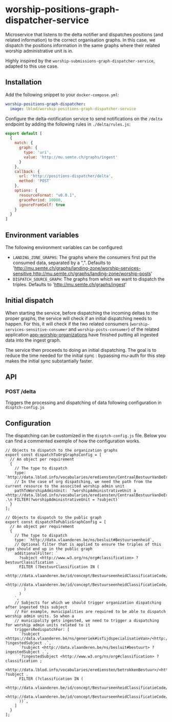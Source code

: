 # worship-positions-graph-dispatcher-service

Microservice that listens to the delta notifier and dispatches positions (and related information) to the correct organisation graphs.
In this case, we dispatch the positions information in the same graphs where their related worship administrative unit is in.

Highly inspired by the `worship-submissions-graph-dispatcher-service`, adapted to this use case.

## Installation
Add the following snippet to your `docker-compose.yml`:

```yml
worship-positions-graph-dispatcher:
  image: lblod/worship-positions-graph-dispatcher-service
```

Configure the delta-notification service to send notifications on the `/delta` endpoint by adding the following rules in `./delta/rules.js`:

```javascript
export default [
  {
    match: {
      graph: {
        type: 'uri',
        value: 'http://mu.semte.ch/graphs/ingest'
      }
    },
    callback: {
      url: 'http://positions-dispatcher/delta',
      method: 'POST'
    },
    options: {
      resourceFormat: "v0.0.1",
      gracePeriod: 10000,
      ignoreFromSelf: true
    }
  }
]
```

## Environment variables

The following environment variables can be configured:

- `LANDING_ZONE_GRAPHS`: The graphs where the consumers first put the consumed data, separated by a ",". Defaults to 'http://mu.semte.ch/graphs/landing-zone/worship-services-sensitive,http://mu.semte.ch/graphs/landing-zone/worship-posts'
- `DISPATCH_SOURCE_GRAPH`: The graphs from which we want to dispatch the triples. Defaults to 'http://mu.semte.ch/graphs/ingest'

## Initial dispatch

When starting the service, before dispatching the incoming deltas to the proper graphs, the service will check if an initial dispatching needs to happen. For this, it will check if the two related consumers (`worship-services-sensitive-consumer` and `worship-posts-consumer`) of the related application [app-worship-organizations](https://github.com/lblod/app-worship-organizations) have finished putting all ingested data into the ingest graph.

The service then proceeds to doing an initial dispatching. The goal is to reduce the time needed for the initial sync : bypassing mu-auth for this step makes the initial sync substantially faster.

## API

### POST /delta

Triggers the processing and dispatching of data following configuration in `disptch-config.js`

## Configuration

The dispatching can be customized in the `disptch-config.js` file. Below you can find a commented exemple of how the configuration works.

```
// Objects to dispatch to the organization graphs
export const dispatchToOrgGraphsConfig = [
  // An object per requirement
  {
    // The type to dispatch
    type: `http://data.lblod.info/vocabularies/erediensten/CentraalBestuurVanDeEredienst`,
    // In the case of org dispatching, we need the path from the current resource to the associted worship admin unit
    pathToWorshipAdminUnit: `?worshipAdministrativeUnit a <http://data.lblod.info/vocabularies/erediensten/CentraalBestuurVanDeEredienst> .\n FILTER(?worshipAdministrativeUnit = ?subject)`
  }
];

// Objects to dispatch to the public graph
export const dispatchToPublicGraphConfig = [
  // An object per requirement
  {
    // The type to dispatch
    type: `http://data.vlaanderen.be/ns/besluit#Bestuurseenheid`,
    // Optional filter that is applied to ensure the triples of this type should end up in the public graph
    additionalFilter: `
      ?subject <http://www.w3.org/ns/org#classification> ?bestuurClassification .
      FILTER (?bestuurClassification IN (
          <http://data.vlaanderen.be/id/concept/BestuurseenheidClassificatieCode/5ab0e9b8a3b2ca7c5e000001>,
          <http://data.vlaanderen.be/id/concept/BestuurseenheidClassificatieCode/5ab0e9b8a3b2ca7c5e000000>
        )
      )
    `,
    // Subjects for which we should trigger organization dispatching after ingested this subject
    // For example, municipalities are required to be able to dispatch worship admin units. So when a
    // municipality gets ingested, we need to trigger a dispatching for worship admin units related to it
    triggersRedispatchFor: [
      `?subject <https://data.vlaanderen.be/ns/generiek#isTijdspecialisatieVan>/<http://data.vlaanderen.be/ns/besluit#bestuurt> ?ingestedSubject .`,
      `?subject <http://data.vlaanderen.be/ns/besluit#bestuurt> ?ingestedSubject .`,
      `?ingestedSubject <http://www.w3.org/ns/org#classification> ?classification ;
        <http://data.lblod.info/vocabularies/erediensten/betrokkenBestuur>/<http://www.w3.org/ns/org#organization> ?subject .
      FILTER (?classification IN (
        <http://data.vlaanderen.be/id/concept/BestuurseenheidClassificatieCode/5ab0e9b8a3b2ca7c5e000000>,
        <http://data.vlaanderen.be/id/concept/BestuurseenheidClassificatieCode/5ab0e9b8a3b2ca7c5e000001>
      ))`,
    ]
  }
];
```
